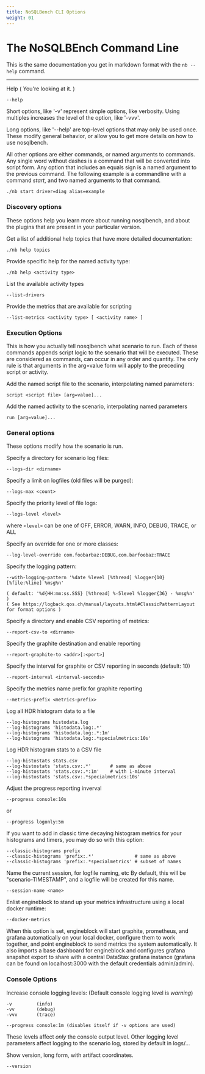 ```yaml
---
title: NoSQLBench CLI Options
weight: 01
---
```


# The NoSQLBEnch Command Line

This is the same documentation you get in markdown format with the
`nb --help` command.

---------------------------------------

Help ( You're looking at it. )

    --help

Short options, like '-v' represent simple options, like verbosity. Using multiples increases the level of the option,
like '-vvv'.

Long options, like '--help' are top-level options that may only be used once. These modify general behavior, or allow
you to get more details on how to use nosqlbench.

All other options are either commands, or named arguments to commands. Any single word without dashes is a command that
will be converted into script form. Any option that includes an equals sign is a named argument to the previous command.
The following example is a commandline with a command *start*, and two named arguments to that command.

    ./nb start driver=diag alias=example

### Discovery options ###

These options help you learn more about running nosqlbench, and about the plugins that are present in your particular
version.

Get a list of additional help topics that have more detailed documentation:

    ./nb help topics

Provide specific help for the named activity type:

    ./nb help <activity type>

List the available activity types

    --list-drivers

Provide the metrics that are available for scripting

    --list-metrics <activity type> [ <activity name> ]

### Execution Options ###

This is how you actually tell nosqlbench what scenario to run. Each of these commands appends script logic to the
scenario that will be executed. These are considered as commands, can occur in any order and quantity. The only rule is
that arguments in the arg=value form will apply to the preceding script or activity.

Add the named script file to the scenario, interpolating named parameters:

    script <script file> [arg=value]...

Add the named activity to the scenario, interpolating named parameters

    run [arg=value]...

### General options ###

These options modify how the scenario is run.

Specify a directory for scenario log files:

    --logs-dir <dirname>

Specify a limit on logfiles (old files will be purged):

    --logs-max <count>

Specify the priority level of file logs:

    --logs-level <level>

where `<level>` can be one of OFF, ERROR, WARN, INFO, DEBUG, TRACE, or ALL

Specify an override for one or more classes:

    --log-level-override com.foobarbaz:DEBUG,com.barfoobaz:TRACE

Specify the logging pattern:

    --with-logging-pattern '%date %level [%thread] %logger{10} [%file:%line] %msg%n'

    ( default: '%d{HH:mm:ss.SSS} [%thread] %-5level %logger{36} - %msg%n' )
    ( See https://logback.qos.ch/manual/layouts.html#ClassicPatternLayout for format options )

Specify a directory and enable CSV reporting of metrics:

    --report-csv-to <dirname>

Specify the graphite destination and enable reporting

    --report-graphite-to <addr>[:<port>]

Specify the interval for graphite or CSV reporting in seconds (default: 10)

    --report-interval <interval-seconds>

Specify the metrics name prefix for graphite reporting

    --metrics-prefix <metrics-prefix>

Log all HDR histogram data to a file

    --log-histograms histodata.log
    --log-histograms 'histodata.log:.*'
    --log-histograms 'histodata.log:.*:1m'
    --log-histograms 'histodata.log:.*specialmetrics:10s'

Log HDR histogram stats to a CSV file

    --log-histostats stats.csv
    --log-histostats 'stats.csv:.*'       # same as above
    --log-histostats 'stats.csv:.*:1m'    # with 1-minute interval
    --log-histostats 'stats.csv:.*specialmetrics:10s'

Adjust the progress reporting inverval

    --progress console:10s

or

    --progress logonly:5m

If you want to add in classic time decaying histogram metrics for your histograms and timers, you may do so with this
option:

    --classic-histograms prefix
    --classic-histograms 'prefix:.*'               # same as above
    --classic-histograms 'prefix:.*specialmetrics' # subset of names


Name the current session, for logfile naming, etc By default, this will be "scenario-TIMESTAMP", and a logfile will be
created for this name.

    --session-name <name>

Enlist engineblock to stand up your metrics infrastructure using a local docker runtime:

    --docker-metrics

When this option is set, engineblock will start graphite, prometheus, and grafana automatically on your local docker,
configure them to work together, and point engineblock to send metrics the system automatically. It also imports a base
dashboard for engineblock and configures grafana snapshot export to share with a central DataStax grafana instance
(grafana can be found on localhost:3000 with the default credentials admin/admin).

### Console Options ###

Increase console logging levels: (Default console logging level is *warning*)

    -v         (info)
    -vv        (debug)
    -vvv       (trace)

    --progress console:1m (disables itself if -v options are used)

These levels affect *only* the console output level. Other logging level parameters affect logging to the scenario log,
stored by default in logs/...

Show version, long form, with artifact coordinates.

    --version
